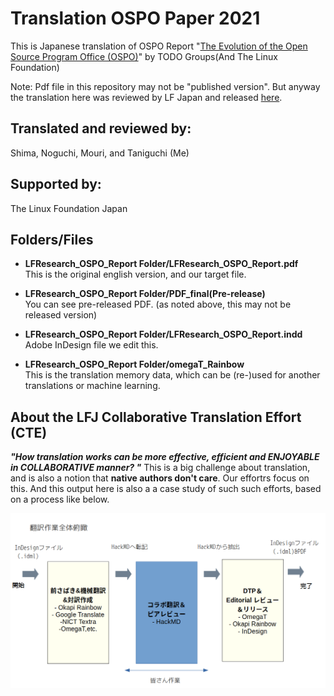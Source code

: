 # Translation OSPO Paper 2021

This is Japanese translation of OSPO Report "[The Evolution of the Open Source Program Office (OSPO)](https://linuxfoundation.org/wp-content/uploads/LFResearch_OSPO_Report.pdf)" by TODO Groups(And The Linux Foundation)

Note:  Pdf file in this repository may not be "published version". But anyway the translation here was reviewed by LF Japan and released [here](https://www.linuxfoundation.jp/resources/publications/the-evolution-of-the-open-source-program-office-ospo/).


## Translated and reviewed by:
Shima, Noguchi, Mouri, and Taniguchi (Me)

## Supported by:
The Linux Foundation Japan

## Folders/Files

- **LFResearch_OSPO_Report Folder/LFResearch_OSPO_Report.pdf**<br>
This is the original english version, and our target file.

- **LFResearch_OSPO_Report Folder/PDF_final(Pre-release)**<br>
You can see pre-released PDF. (as noted above, this may not be released version) 

- **LFResearch_OSPO_Report Folder/LFResearch_OSPO_Report.indd**<br>
Adobe InDesign file we edit this. 

- **LFResearch_OSPO_Report Folder/omegaT_Rainbow**<br>
This is the translation memory data, which can be (re-)used for another translations or machine learning. 

## About the LFJ Collaborative Translation Effort (CTE) 

***"How translation works can be more effective, efficient and ENJOYABLE in COLLABORATIVE manner? "***
This is a big challenge about translation, and is also a notion that **native authors don't care**. Our effortrs focus on this. And this output here is also a a case study of such such efforts, based on a process like below. 

![CTE trial](./imgs/CTE_trial_process.png)


